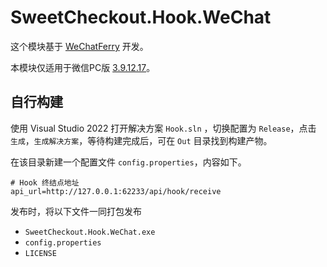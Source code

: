 # SweetCheckout.Hook.WeChat

这个模块基于 [WeChatFerry](https://github.com/lich0821/WeChatFerry) 开发。

本模块仅适用于微信PC版 [3.9.12.17](https://github.com/tom-snow/wechat-windows-versions/releases/download/v3.9.12.17/WeChatSetup-3.9.12.17.exe)。

## 自行构建

使用 Visual Studio 2022 打开解决方案 `Hook.sln` ，切换配置为 `Release`，点击 `生成`，`生成解决方案`，等待构建完成后，可在 `Out` 目录找到构建产物。

在该目录新建一个配置文件 `config.properties`，内容如下。
```properties
# Hook 终结点地址
api_url=http://127.0.0.1:62233/api/hook/receive

```

发布时，将以下文件一同打包发布

+ `SweetCheckout.Hook.WeChat.exe`
+ `config.properties`
+ `LICENSE`
